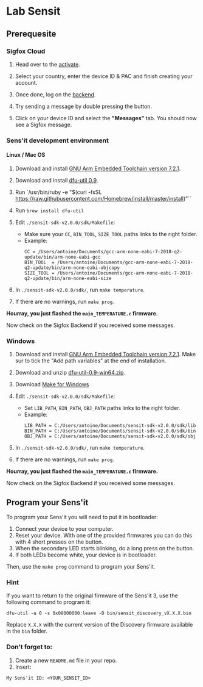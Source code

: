 # Lab Sensit

## Prerequesite

### Sigfox Cloud

1.  Head over to the [activate](https://buy.sigfox.com/activate).

2. Select your country, enter the device ID & PAC and finish creating your account.

3. Once done, log on the [backend](https://backend.sigfox.com/).

4. Try sending a message by double pressing the button.

5. Click on your device ID and select the **"Messages"** tab. You should now see a Sigfox message.

### Sens'it development environment

#### Linux / Mac OS

1. Download and install [GNU Arm Embedded Toolchain version 7.2.1](https://developer.arm.com/open-source/gnu-toolchain/gnu-rm/downloads).

2. Download and install [dfu-util 0.9](http://dfu-util.sourceforge.net/).

3. Run `/usr/bin/ruby -e "$(curl -fsSL https://raw.githubusercontent.com/Homebrew/install/master/install)"``

4. Run ```brew install dfu-util```

5. Edit `./sensit-sdk-v2.0.0/sdk/Makefile`:

    * Make sure your `CC`, `BIN_TOOL`, `SIZE_TOOL` paths links to the right folder.
    * Example:
        ```
        CC = /Users/antoine/Documents/gcc-arm-none-eabi-7-2018-q2-update/bin/arm-none-eabi-gcc
        BIN_TOOL  = /Users/antoine/Documents/gcc-arm-none-eabi-7-2018-q2-update/bin/arm-none-eabi-objcopy
        SIZE_TOOL = /Users/antoine/Documents/gcc-arm-none-eabi-7-2018-q2-update/bin/arm-none-eabi-size
        ```
        
6. In `./sensit-sdk-v2.0.0/sdk/`, run `make temperature`.

7. If there are no warnings, run `make prog`.

**Hourray, you just flashed the `main_TEMPERATURE.c` firmware.**

Now check on the Sigfox Backend if you received some messages.

### Windows

1. Download and install [GNU Arm Embedded Toolchain version 7.2.1](https://developer.arm.com/open-source/gnu-toolchain/gnu-rm/downloads). Make sur to tick the "Add path variables" at the end of installation.

2. Download and unzip [dfu-util-0.9-win64.zip](http://dfu-util.sourceforge.net/releases/).

3. Download [Make for Windows](http://gnuwin32.sourceforge.net/downlinks/make.php)

4. Edit `./sensit-sdk-v2.0.0/sdk/Makefile`:

    * Set `LIB_PATH`, `BIN_PATH`, `OBJ_PATH` paths links to the right folder.
    * Example:
        ```
        LIB_PATH = C:/Users/antoine/Documents/sensit-sdk-v2.0.0/sdk/lib
        BIN_PATH = C:/Users/antoine/Documents/sensit-sdk-v2.0.0/sdk/bin
        OBJ_PATH = C:/Users/antoine/Documents/sensit-sdk-v2.0.0/sdk/obj
        ```

5. In `./sensit-sdk-v2.0.0/sdk/`, run `make temperature`.

6. If there are no warnings, run `make prog`.

**Hourray, you just flashed the `main_TEMPERATURE.c` firmware.**

Now check on the Sigfox Backend if you received some messages.

## Program your Sens'it

To program your Sens'it you will need to put it in bootloader:
1. Connect your device to your computer.
2. Reset your device. With one of the provided firmwares you can do this with 4 short presses on the button.
3. When the secondary LED starts blinking, do a long press on the button.
4. If both LEDs become white, your device is in bootloader.

Then, use the `make prog` command to program your Sens'it.

### Hint

If you want to return to the original firmware of the Sens'it 3, use the following command to program it:
```
dfu-util -a 0 -s 0x08000000:leave -D bin/sensit_discovery_vX.X.X.bin
```
Replace `X.X.X` with the current version of the Discovery firmware available in the `bin` folder.

### Don't forget to:

1. Create a new `README.md` file in your repo.
2. Insert:
```
My Sens'it ID: <YOUR_SENSIT_ID>
```